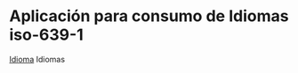 # Aplicación para consumo de Idiomas iso-639-1

[Idioma](https://juanmedina100.github.io/idiomas-iso-639-1-json/idiomas-639-1.json) Idiomas